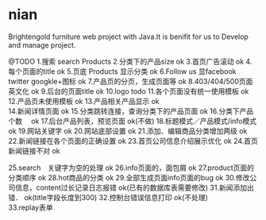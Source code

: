 nian
====

Brightengold furniture web project with Java.It is benifit for us to Develop and manage project.

@TODO
1.搜索 search Products
2.分类下的产品size									ok
3.首页广告滚动										ok
4.每个页面的title									ok
5.页底 Products 显示分类								ok
6.Follow us 显facebook twitter googkle+图标		ok
7.产品页的分页，生成页面等								ok
8.403/404/500页面　英文化							ok
9.后台的页面title									ok
10.logo											todo
11.各个页面没有统一使用模板								ok
12.产品页未使用模板									ok
13.产品相关产品显示									ok			
14.新闻详情页面										ok
15.分类跳转连接，查询分类下的产品页面							ok
16.分类下产品个数　									ok
17.后台产品列表，预览页面								ok(不做)
18.标题模式／产品模式/info模式							ok
19.网站关键字										ok
20.网站底部设置										ok
21.添加、编辑商品分类增加两级								ok
22.新闻链接在各个页面的正确设置								ok
23.首页公司信息介绍展示优化								ok
24.首页新闻链接不对									ok

25.search　关键字为空的处理								ok
26.info页面的，面包屑									ok
27.product页面的分类顺序								ok
28.hot商品的分类									ok
29.全部生成页面info页面的bug							ok
30.修改公司信息，content过长记录日志报错					ok(已有的数据库表需要修改)
31.新闻添加出错．										ok(title字段长度到300)
32.控制台错误信息打印									ok(不处理)								
33.replay表单										
